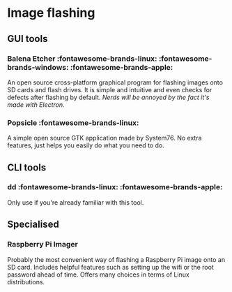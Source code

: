 # Image flashing

## GUI tools

### Balena Etcher :fontawesome-brands-linux: :fontawesome-brands-windows: :fontawesome-brands-apple:

An open source cross-platform graphical program for flashing images onto SD cards and flash drives. It is simple and intuitive and even checks for defects after flashing by default. *Nerds will be annoyed by the fact it's made with Electron.*

### Popsicle :fontawesome-brands-linux:

A simple open source GTK application made by System76. No extra features, just helps you easily do what you need to do.

## CLI tools

### dd :fontawesome-brands-linux: :fontawesome-brands-apple:

Only use if you're already familiar with this tool.

## Specialised

### Raspberry Pi Imager

Probably the most convenient way of flashing a Raspberry Pi image onto an SD card. Includes helpful features such as setting up the wifi or the root password ahead of time. Offers many choices in terms of Linux distributions.